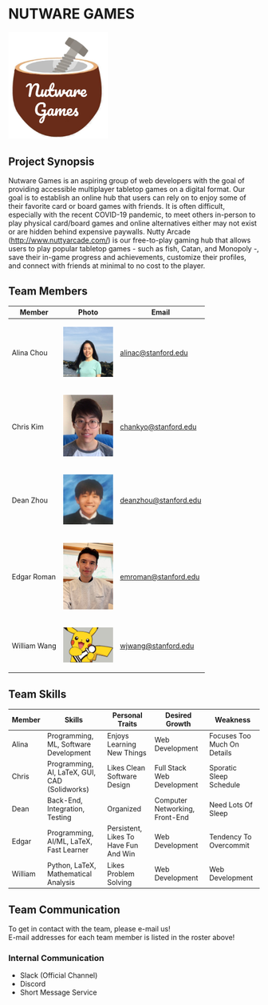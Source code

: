 # NUTWARE GAMES
<img src="./react_frontend/public/assets/images/logo_temp.PNG" width="200">

## Project Synopsis
Nutware Games is an aspiring group of web developers with the goal of providing accessible multiplayer tabletop games on a digital format. Our goal is to establish an online hub that users can rely on to enjoy some of their favorite card or board games with friends. It is often difficult, especially with the recent COVID-19 pandemic, to meet others in-person to play physical card/board games and online alternatives either may not exist or are hidden behind expensive paywalls. Nutty Arcade (http://www.nuttyarcade.com/) is our free-to-play gaming hub that allows users to play popular tabletop games - such as fish, Catan, and Monopoly -, save their in-game progress and achievements, customize their profiles, and connect with friends at minimal to no cost to the player.

## Team Members

| Member        | Photo                                                                                         | Email                 |
| ------------- | --------------------------------------------------------------------------------------------- | --------------------- |
| Alina Chou    | <p align="center"> <img src="./react_frontend/public/assets/images/profile_pictures/Alina.jpeg" width="100"> </p>   | alinac@stanford.edu   |
| Chris Kim     | <p align="center"> <img src="./react_frontend/public/assets/images/profile_pictures/chankyo.png" width="100"> </p>  | chankyo@stanford.edu  |
| Dean Zhou     | <p align="center"> <img src="./react_frontend/public/assets/images/profile_pictures/me_irl.jpg" width="100"> </p>   | deanzhou@stanford.edu |
| Edgar Roman   | <p align="center"> <img src="./react_frontend/public/assets/images/profile_pictures/edgar.jpg" width="100"> </p>    | emroman@stanford.edu  |
| William Wang  | <p align="center"> <img src="./react_frontend/public/assets/images/pikachess.jpg" width="100"> </p>                 | wjwang@stanford.edu   |

## Team Skills
| Member  | Skills                                        | Personal Traits                        | Desired Growth                 | Weakness                    | 
| ------- | --------------------------------------------- | -------------------------------------- | ------------------------------ | --------------------------- |
| Alina   | Programming, ML, Software Development         | Enjoys Learning New Things             | Web Development                | Focuses Too Much On Details |
| Chris   | Programming, AI, LaTeX, GUI, CAD (Solidworks) | Likes Clean Software Design            | Full Stack Web Development     | Sporatic Sleep Schedule     |
| Dean    | Back-End, Integration, Testing                | Organized                              | Computer Networking, Front-End | Need Lots Of Sleep          |
| Edgar   | Programming, AI/ML, LaTeX, Fast Learner       | Persistent, Likes To Have Fun And Win  | Web Development                | Tendency To Overcommit      | 
| William | Python, LaTeX, Mathematical Analysis          | Likes Problem Solving                  | Web Development                | Web Development             |

## Team Communication
To get in contact with the team, please e-mail us! <br>
E-mail addresses for each team member is listed in the roster above!

### Internal Communication
- Slack (Official Channel)
- Discord
- Short Message Service
